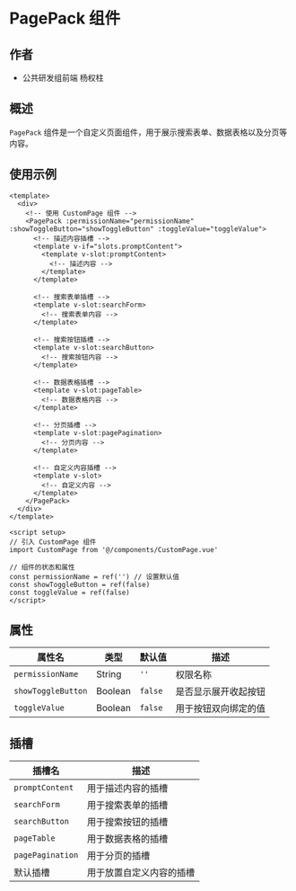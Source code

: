# PagePack 组件

## 作者

- 公共研发组前端 杨权柱

## 概述

`PagePack` 组件是一个自定义页面组件，用于展示搜索表单、数据表格以及分页等内容。

## 使用示例

```vue
<template>
  <div>
    <!-- 使用 CustomPage 组件 -->
    <PagePack :permissionName="permissionName" :showToggleButton="showToggleButton" :toggleValue="toggleValue">
      <!-- 描述内容插槽 -->
      <template v-if="slots.promptContent">
        <template v-slot:promptContent>
          <!-- 描述内容 -->
        </template>
      </template>

      <!-- 搜索表单插槽 -->
      <template v-slot:searchForm>
        <!-- 搜索表单内容 -->
      </template>

      <!-- 搜索按钮插槽 -->
      <template v-slot:searchButton>
        <!-- 搜索按钮内容 -->
      </template>

      <!-- 数据表格插槽 -->
      <template v-slot:pageTable>
        <!-- 数据表格内容 -->
      </template>

      <!-- 分页插槽 -->
      <template v-slot:pagePagination>
        <!-- 分页内容 -->
      </template>

      <!-- 自定义内容插槽 -->
      <template v-slot>
        <!-- 自定义内容 -->
      </template>
    </PagePack>
  </div>
</template>

<script setup>
// 引入 CustomPage 组件
import CustomPage from '@/components/CustomPage.vue'

// 组件的状态和属性
const permissionName = ref('') // 设置默认值
const showToggleButton = ref(false)
const toggleValue = ref(false)
</script>
```

## 属性

| 属性名             | 类型    | 默认值  | 描述                 |
| ------------------ | ------- | ------- | -------------------- |
| `permissionName`   | String  | `''`    | 权限名称             |
| `showToggleButton` | Boolean | `false` | 是否显示展开收起按钮 |
| `toggleValue`      | Boolean | `false` | 用于按钮双向绑定的值 |

## 插槽

| 插槽名           | 描述                     |
| ---------------- | ------------------------ |
| `promptContent`  | 用于描述内容的插槽       |
| `searchForm`     | 用于搜索表单的插槽       |
| `searchButton`   | 用于搜索按钮的插槽       |
| `pageTable`      | 用于数据表格的插槽       |
| `pagePagination` | 用于分页的插槽           |
| 默认插槽         | 用于放置自定义内容的插槽 |
